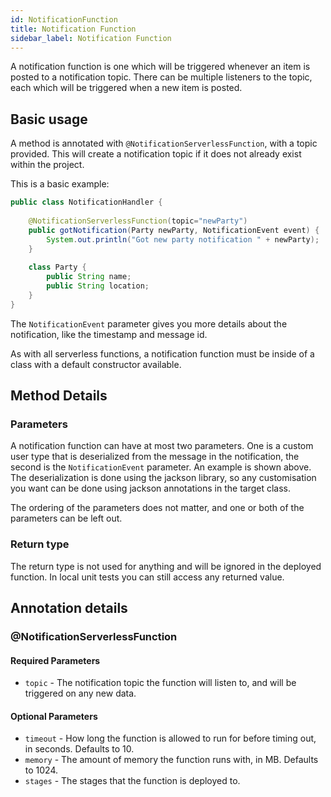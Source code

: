 ```yaml
---
id: NotificationFunction
title: Notification Function
sidebar_label: Notification Function
---
```


A notification function is one which will be triggered whenever an item is posted to a notification topic. There can be multiple listeners to the topic, each which will be triggered when a new item is posted. 

## Basic usage
A method is annotated with `@NotificationServerlessFunction`, with a topic provided. This will create a notification topic if it does not already exist within the project. 

This is a basic example: 

```java
public class NotificationHandler {
    
    @NotificationServerlessFunction(topic="newParty")
    public gotNotification(Party newParty, NotificationEvent event) {
        System.out.println("Got new party notification " + newParty);
    }
    
    class Party {
        public String name;
        public String location;
    }
}
```

The `NotificationEvent` parameter gives you more details about the notification, like the timestamp and message id. 

As with all serverless functions, a notification function must be inside of a class with a default constructor available. 

## Method Details
### Parameters 
A notification function can have at most two parameters. One is a custom user type that is deserialized from the message in the notification, the second is the `NotificationEvent` parameter. An example is shown above. The deserialization is done using the jackson library, so any customisation you want can be done using jackson annotations in the target class. 

The ordering of the parameters does not matter, and one or both of the parameters can be left out.
### Return type
The return type is not used for anything and will be ignored in the deployed function. In local unit tests you can still access any returned value.

## Annotation details
### @NotificationServerlessFunction
#### Required Parameters
* `topic` - The notification topic the function will listen to, and will be triggered on any new data. 

#### Optional Parameters
* `timeout` - How long the function is allowed to run for before timing out, in seconds. Defaults to 10.
* `memory` - The amount of memory the function runs with, in MB. Defaults to 1024.
* `stages` - The stages that the function is deployed to.

